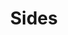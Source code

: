---
linktitle: Sides
menu:
  main:
    parent: sides
  after:
    name: sides
    weight: 13
title: Sides
bookCollapseSection: true
---